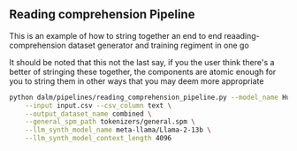## Reading comprehension Pipeline

This is an example of how to string together an end to end reaading-comprehension dataset generator and training regiment in one go

It should be noted that this not the last say, if you the user think there's a better of stringing these together, the components
are atomic enough for you to string them in other ways that you may deem more appropriate

```bash
python dalm/pipelines/reading_comprehension_pipeline.py --model_name HuggingFaceH4/zephyr-7b-alpha \
    --input input.csv --csv_column text \
	--output_dataset_name combined \
    --general_spm_path tokenizers/general.spm \
	--llm_synth_model_name meta-llama/Llama-2-13b \
    --llm_synth_model_context_length 4096

```